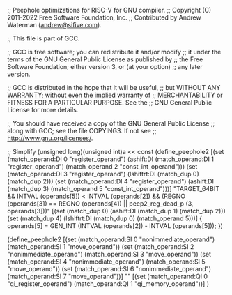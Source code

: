 ;; Peephole optimizations for RISC-V for GNU compiler.
;; Copyright (C) 2011-2022 Free Software Foundation, Inc.
;; Contributed by Andrew Waterman (andrew@sifive.com).

;; This file is part of GCC.

;; GCC is free software; you can redistribute it and/or modify
;; it under the terms of the GNU General Public License as published by
;; the Free Software Foundation; either version 3, or (at your option)
;; any later version.

;; GCC is distributed in the hope that it will be useful,
;; but WITHOUT ANY WARRANTY; without even the implied warranty of
;; MERCHANTABILITY or FITNESS FOR A PARTICULAR PURPOSE.  See the
;; GNU General Public License for more details.

;; You should have received a copy of the GNU General Public License
;; along with GCC; see the file COPYING3.  If not see
;; <http://www.gnu.org/licenses/>.

;; Simplify (unsigned long)(unsigned int)a << const
(define_peephole2
  [(set (match_operand:DI 0 "register_operand")
	(ashift:DI (match_operand:DI 1 "register_operand")
		   (match_operand 2 "const_int_operand")))
   (set (match_operand:DI 3 "register_operand")
	(lshiftrt:DI (match_dup 0) (match_dup 2)))
   (set (match_operand:DI 4 "register_operand")
	(ashift:DI (match_dup 3) (match_operand 5 "const_int_operand")))]
  "TARGET_64BIT
   && INTVAL (operands[5]) < INTVAL (operands[2])
   && (REGNO (operands[3]) == REGNO (operands[4])
       || peep2_reg_dead_p (3, operands[3]))"
  [(set (match_dup 0)
	(ashift:DI (match_dup 1) (match_dup 2)))
   (set (match_dup 4)
	(lshiftrt:DI (match_dup 0) (match_operand 5)))]
{
  operands[5] = GEN_INT (INTVAL (operands[2]) - INTVAL (operands[5]));
})

(define_peephole2
  [(set (match_operand:SI 0 "nonimmediate_operand")
          (match_operand:SI 1 "move_operand"))
     (set (match_operand:SI 2 "nonimmediate_operand")
          (match_operand:SI 3 "move_operand"))
     (set (match_operand:SI 4 "nonimmediate_operand")
          (match_operand:SI 5 "move_operand"))
     (set (match_operand:SI 6 "nonimmediate_operand")
          (match_operand:SI 7 "move_operand"))]
  ""
    [(set (match_operand:QI 0 "qi_register_operand") (match_operand:QI 1 "qi_memory_operand"))]
)



